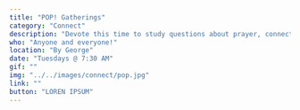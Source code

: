 ```yaml
---
title: "POP! Gatherings"
category: "Connect"
description: "Devote this time to study questions about prayer, connect and communicate with God, dig deep into the Word, expand our hearts to the world, and shower compassion for our sisters and brothers through our praying! "
who: "Anyone and everyone!"
location: "By George"
date: "Tuesdays @ 7:30 AM"
gif: ""
img: "../../images/connect/pop.jpg"
link: ""
button: "LOREN IPSUM"
---
```

